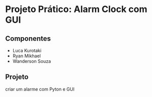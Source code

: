 # Projeto Prático: Alarm Clock com GUI

## Componentes

* Luca Kurotaki
* Ryan Mikhael
* Wanderson Souza

## Projeto

<p>criar um alarme com Pyton e GUI</p>
